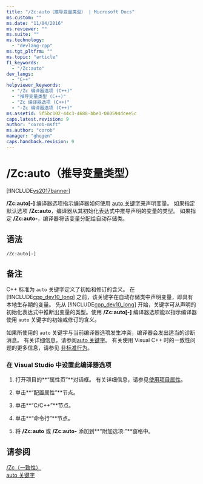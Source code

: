 ```yaml
---
title: "/Zc:auto（推导变量类型） | Microsoft Docs"
ms.custom: ""
ms.date: "11/04/2016"
ms.reviewer: ""
ms.suite: ""
ms.technology: 
  - "devlang-cpp"
ms.tgt_pltfrm: ""
ms.topic: "article"
f1_keywords: 
  - "/Zc:auto"
dev_langs: 
  - "C++"
helpviewer_keywords: 
  - "/Zc 编译器选项 (C++)"
  - "推导变量类型 (C++)"
  - "Zc 编译器选项 (C++)"
  - "-Zc 编译器选项 (C++)"
ms.assetid: 5f5bc102-44c3-4688-bbe1-080594dcee5c
caps.latest.revision: 9
author: "corob-msft"
ms.author: "corob"
manager: "ghogen"
caps.handback.revision: 9
---
```

# /Zc:auto（推导变量类型）
[!INCLUDE[vs2017banner](../../assembler/inline/includes/vs2017banner.md)]

**\/Zc:auto\[\-\]** 编译器选项指示编译器如何使用 [auto 关键字](../../cpp/auto-keyword.md)来声明变量。  如果指定默认选项 **\/Zc:auto**，编译器从其初始化表达式中推导声明的变量的类型。  如果指定  **\/Zc:auto\-**，编译器将该变量分配给自动存储类。  
  
## 语法  
  
```  
/Zc:auto[-]  
```  
  
## 备注  
 C\+\+ 标准为 `auto` 关键字定义了初始和修订的含义。  在 [!INCLUDE[cpp_dev10_long](../../build/includes/cpp_dev10_long_md.md)] 之前，该关键字在自动存储类中声明变量，即具有本地生存期的变量。  先从 [!INCLUDE[cpp_dev10_long](../../build/includes/cpp_dev10_long_md.md)] 开始，关键字可从声明的初始化表达式中推断出变量的类型。使用 **\/Zc:auto\[\-\]** 编译器选项能以指示编译器使用 `auto` 关键字的初始或修订的含义。  
  
 如果所使用的 `auto` 关键字与当前编译器选项发生冲突，编译器会发出适当的诊断消息。  有关详细信息，请参阅[auto 关键字](../../cpp/auto-keyword.md)。  有关使用 Visual C\+\+ 时的一致性问题的更多信息，请参见 [非标准行为](../../cpp/nonstandard-behavior.md)。  
  
### 在 Visual Studio 中设置此编译器选项  
  
1.  打开项目的**“属性页”**对话框。  有关详细信息，请参见[使用项目属性](../../ide/working-with-project-properties.md)。  
  
2.  单击**“配置属性”**节点。  
  
3.  单击**“C\/C\+\+”**节点。  
  
4.  单击**“命令行”**节点。  
  
5.  将 **\/Zc:auto** 或 **\/Zc:auto\-** 添加到**“附加选项:”**窗格中。  
  
## 请参阅  
 [\/Zc（一致性）](../../build/reference/zc-conformance.md)   
 [auto 关键字](../../cpp/auto-keyword.md)